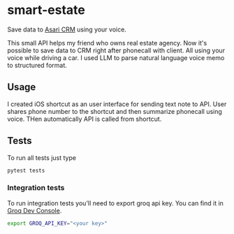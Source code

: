 # smart-estate

Save data to [Asari CRM](https://asaricrm.com/) using your voice.

This small API helps my friend who owns real estate agency. Now it's possible to save data to CRM right after phonecall with client. All using your voice while driving a car.
I used LLM to parse natural language voice memo to structured format.

## Usage
I created iOS shortcut as an user interface for sending text note to API.
User shares phone number to the shortcut and then summarize phonecall using voice. THen automatically API is called from shortcut.

## Tests
To run all tests just type
```
pytest tests
```

### Integration tests
To run integration tests you'll need to export groq api key.
You can find it in [Groq Dev Console](https://console.groq.com/keys).
```sh
export GROQ_API_KEY="<your key>"
```
